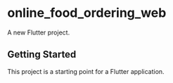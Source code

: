 # online_food_ordering_web

A new Flutter project.

## Getting Started

This project is a starting point for a Flutter application.

